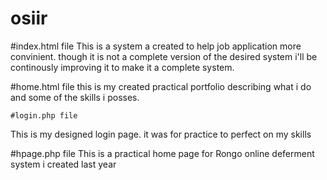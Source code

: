 # osiir

#index.html file
 This is a system a created to help job application more convinient. though it is not a complete version of the desired system
 i'll be continously improving it to make it a complete system.
 
  #home.html file 
 this is my created practical portfolio describing what i do and some of the skills i posses.
 
    #login.php file 
This is my designed login page. it was for practice to perfect on my skills

#hpage.php file 
This is a practical home page for Rongo online deferment system i created last year

